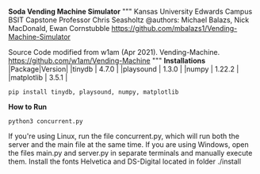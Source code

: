 **Soda Vending Machine Simulator**
"""
Kansas University Edwards Campus BSIT Capstone
Professor Chris Seasholtz 
@authors: Michael Balazs, Nick MacDonald, Ewan Cornstubble
https://github.com/mbalazs1/Vending-Machine-Simulator

Source Code modified from w1am (Apr 2021). Vending-Machine. 
https://github.com/w1am/Vending-Machine
"""
**Installations**
|Package|Version|
|tinydb | 4.7.0 |
|playsound | 1.3.0 |
|numpy | 1.22.2 |
|matplotlib | 3.5.1 |

    pip install tinydb, playsound, numpy, matplotlib

**How to Run**

    python3 concurrent.py

If you're using Linux, run the file concurrent.py, which will run both the server and the main file at the same time. If you are using Windows, open the files main.py and server.py in separate terminals and manually execute them. Install the fonts Helvetica and DS-Digital located in folder ./install

